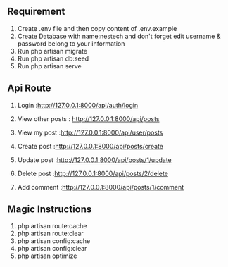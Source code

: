 
## Requirement
 1. Create .env file and then copy content of .env.example
 2. Create Database with name:nestech and don't forget edit username & password belong to your information
 3. Run php artisan migrate
 4. Run php artisan db:seed
 5. Run php artisan serve


## Api Route
1. Login :http://127.0.0.1:8000/api/auth/login

2. View other posts : http://127.0.0.1:8000/api/posts

3. View my post :http://127.0.0.1:8000/api/user/posts

4. Create post :http://127.0.0.1:8000/api/posts/create

5. Update post :http://127.0.0.1:8000/api/posts/1/update

6. Delete post :http://127.0.0.1:8000/api/posts/2/delete

7. Add comment :http://127.0.0.1:8000/api/posts/1/comment

## Magic Instructions
1. php artisan route:cache
2. php artisan route:clear
3. php artisan config:cache
4. php artisan config:clear
5. php artisan optimize
